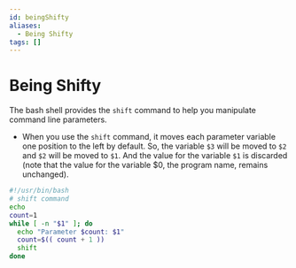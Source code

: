 ```yaml
---
id: beingShifty
aliases:
  - Being Shifty
tags: []
---
```


# Being Shifty

The bash shell provides the `shift` command to help you manipulate command line
parameters.

- When you use the `shift` command, it moves each parameter variable one
  position to the left by default. So, the variable `$3` will be moved to `$2` and
  `$2` will be moved to `$1`. And the value for the variable `$1` is discarded
  (note that the value for the variable $0, the program name, remains unchanged).

```bash
#!/usr/bin/bash
# shift command
echo
count=1
while [ -n "$1" ]; do
  echo "Parameter $count: $1"
  count=$(( count + 1 ))
  shift
done
```
